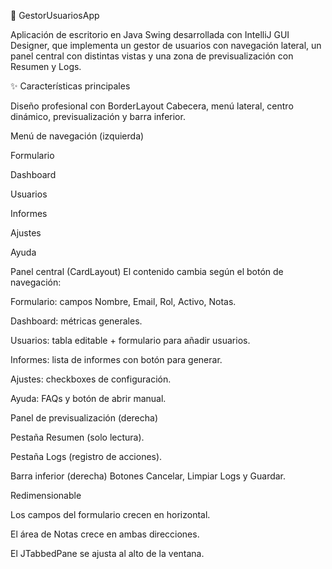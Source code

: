 📘 GestorUsuariosApp

Aplicación de escritorio en Java Swing desarrollada con IntelliJ GUI Designer, que implementa un gestor de usuarios con navegación lateral, un panel central con distintas vistas y una zona de previsualización con Resumen y Logs.

✨ Características principales

Diseño profesional con BorderLayout
Cabecera, menú lateral, centro dinámico, previsualización y barra inferior.

Menú de navegación (izquierda)

Formulario

Dashboard

Usuarios

Informes

Ajustes

Ayuda

Panel central (CardLayout)
El contenido cambia según el botón de navegación:

Formulario: campos Nombre, Email, Rol, Activo, Notas.

Dashboard: métricas generales.

Usuarios: tabla editable + formulario para añadir usuarios.

Informes: lista de informes con botón para generar.

Ajustes: checkboxes de configuración.

Ayuda: FAQs y botón de abrir manual.

Panel de previsualización (derecha)

Pestaña Resumen (solo lectura).

Pestaña Logs (registro de acciones).

Barra inferior (derecha)
Botones Cancelar, Limpiar Logs y Guardar.

Redimensionable

Los campos del formulario crecen en horizontal.

El área de Notas crece en ambas direcciones.

El JTabbedPane se ajusta al alto de la ventana.
